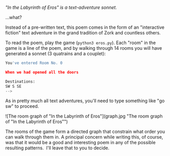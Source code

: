 *"In the Labyrinth of Eros" is a text-adventure sonnet.*

...what?

Instead of a pre-written text, this poem comes in the form of an "interactive fiction" text adventure in the grand tradition of Zork and countless others.

To read the poem, play the game (`python3 eros.py`). Each "room" in the game is a line of the poem, and by walking through 14 rooms you will have generated a sonnet (3 quatrains and a couplet):

```py
You've entered Room No. 0

When we had opened all the doors

Destinations:
SW S SE 
-->
```

As in pretty much all text adventures, you'll need to type something like "go sw" to proceed.

![The room graph of "In the Labyrinth of Eros"](graph.jpg "The room graph of "In the Labyrinth of Eros"")

The rooms of the game form a directed graph that constrain what order you can walk through them in. A principal concern while writing this, of course, was that it would be a good and interesting poem in any of the possible resulting patterns.  I'll leave that to you to decide.